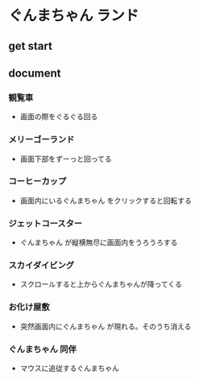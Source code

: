 # ぐんまちゃん ランド

## get start

## document

### 観覧車

- 画面の際をぐるぐる回る

### メリーゴーランド

- 画面下部をずーっと回ってる

### コーヒーカップ

- 画面内にいるぐんまちゃん をクリックすると回転する

### ジェットコースター

- ぐんまちゃん が縦横無尽に画面内をうろうろする

### スカイダイビング

- スクロールすると上からぐんまちゃんが降ってくる

### お化け屋敷

- 突然画面内にぐんまちゃん が現れる。そのうち消える

### ぐんまちゃん 同伴

- マウスに追従するぐんまちゃん

